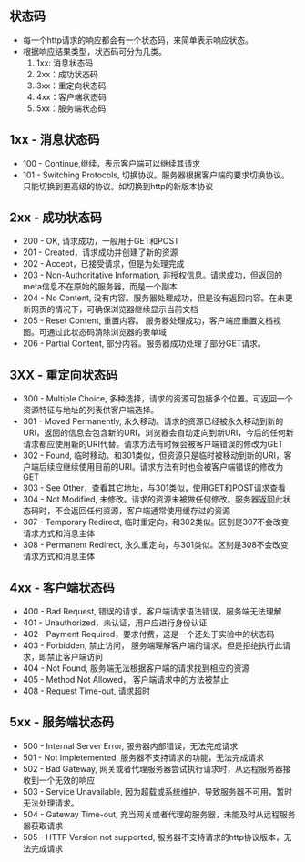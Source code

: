 ## 状态码
- 每一个http请求的响应都会有一个状态码，来简单表示响应状态。
- 根据响应结果类型，状态码可分为几类。
  1. 1xx: 消息状态码
  2. 2xx：成功状态码
  3. 3xx：重定向状态码
  4. 4xx：客户端状态码
  5. 5xx：服务端状态码

## 1xx - 消息状态码
- 100 - Continue,继续，表示客户端可以继续其请求
- 101 - Switching Protocols, 切换协议。服务器根据客户端的要求切换协议。只能切换到更高级的协议。如切换到http的新版本协议

## 2xx - 成功状态码
- 200 - OK, 请求成功，一般用于GET和POST
- 201 - Created，请求成功并创建了新的资源
- 202 - Accept，已接受请求，但是为处理完成
- 203 - Non-Authoritative Information, 非授权信息。请求成功，但返回的meta信息不在原始的服务器，而是一个副本
- 204 - No Content, 没有内容。服务器处理成功，但是没有返回内容。在未更新网页的情况下，可确保浏览器继续显示当前文档
- 205 - Reset Content, 重置内容。 服务器处理成功，客户端应重置文档视图。可通过此状态码清除浏览器的表单域
- 206 - Partial Content, 部分内容。服务器成功处理了部分GET请求。

## 3XX - 重定向状态码
- 300 - Multiple Choice, 多种选择，请求的资源可包括多个位置。可返回一个资源特征与地址的列表供客户端选择。
- 301 - Moved Permanently, 永久移动。请求的资源已经被永久移动到新的URI，返回的信息会包含新的URI，浏览器会自动定向到新URI，今后的任何新请求都应使用新的URI代替。请求方法有时候会被客户端错误的修改为GET
- 302 - Found, 临时移动。和301类似，但资源只是临时被移动到新的URI，客户端后续应继续使用目前的URI。请求方法有时也会被客户端错误的修改为GET
- 303 - See Other，查看其它地址，与301类似，使用GET和POST请求查看
- 304 - Not Modified, 未修改。请求的资源未被做任何修改。服务器返回此状态码时，不会返回任何资源，客户端通常使用缓存过的资源
- 307 - Temporary Redirect, 临时重定向，和302类似。区别是307不会改变请求方式和消息主体
- 308 - Permanent Redirect, 永久重定向，与301类似。区别是308不会改变请求方式和消息主体

## 4xx - 客户端状态码
- 400 - Bad Request, 错误的请求，客户端请求语法错误，服务端无法理解
- 401 - Unauthorized，未认证，用户应进行身份认证
- 402 - Payment Required，要求付费，这是一个还处于实验中的状态码
- 403 - Forbidden, 禁止访问， 服务端理解客户端的请求，但是拒绝执行此请求，即禁止客户端访问
- 404 - Not Found, 服务端无法根据客户端的请求找到相应的资源
- 405 - Method Not Allowed， 客户端请求中的方法被禁止
- 408 - Request Time-out, 请求超时

## 5xx - 服务端状态码
- 500 - Internal Server Error, 服务器内部错误，无法完成请求
- 501 - Not Impletemented, 服务器不支持请求的功能，无法完成请求
- 502 - Bad Gateway, 网关或者代理服务器尝试执行请求时，从远程服务器接收到一个无效的响应
- 503 - Service Unavailable, 因为超载或系统维护，导致服务器不可用，暂时无法处理请求。
- 504 - Gateway Time-out, 充当网关或者代理的服务器，未能及时从远程服务器获取请求
- 505 - HTTP Version not supported, 服务器不支持请求的http协议版本，无法完成请求